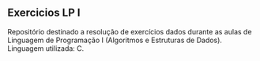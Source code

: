 ## Exercicios LP I

Repositório destinado a resolução de exercícios dados durante as aulas de Linguagem de Programação I (Algoritmos e Estruturas de Dados).
Linguagem utilizada: C.

